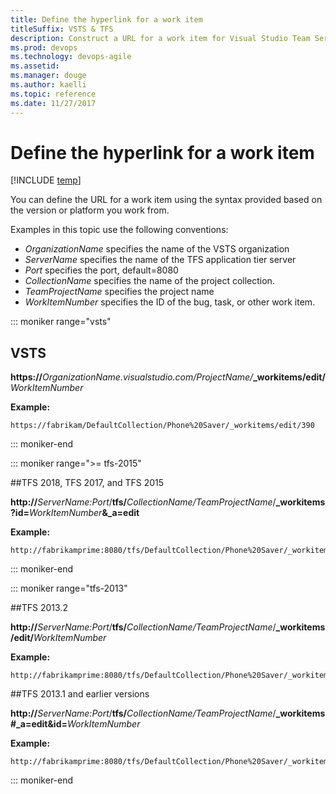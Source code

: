 ```yaml
---
title: Define the hyperlink for a work item
titleSuffix: VSTS & TFS
description: Construct a URL for a work item for Visual Studio Team Services & Team Foundation Server 
ms.prod: devops
ms.technology: devops-agile   
ms.assetid:  
ms.manager: douge
ms.author: kaelli
ms.topic: reference
ms.date: 11/27/2017  
---
```




# Define the hyperlink for a work item 

[!INCLUDE [temp](../_shared/version-vsts-tfs-all-versions.md)]

You can define the URL for a work item using the syntax provided based on the version or platform you work from. 

Examples in this topic use the following conventions:

-   *OrganizationName* specifies the name of the VSTS organization  
-   *ServerName* specifies the name of the TFS application tier server   
-   *Port* specifies the port, default=8080
-   *CollectionName* specifies the name of the project collection.
-   *TeamProjectName* specifies the project name
-   *WorkItemNumber* specifies the ID of the bug, task, or other work item.
 

::: moniker range="vsts"  

## VSTS

<b>https://</b>*OrganizationName.visualstudio.com/ProjectName/*<b>_workitems/edit/</b>*WorkItemNumber*

**Example:** 

```
https://fabrikam/DefaultCollection/Phone%20Saver/_workitems/edit/390
```  

::: moniker-end  

::: moniker range=">= tfs-2015"  

##TFS 2018, TFS 2017, and TFS 2015

<b>http://</b>*ServerName:Port*/<b>tfs/</b>*CollectionName/TeamProjectName*/<b>_workitems?id=</b>*WorkItemNumber*<b>&_a=edit</b>

**Example:** 
```  
http://fabrikamprime:8080/tfs/DefaultCollection/Phone%20Saver/_workitems/133&_a=edit
```  

::: moniker-end  

::: moniker range="tfs-2013"  

##TFS 2013.2

<b>http://</b>*ServerName:Port*/<b>tfs/</b>*CollectionName/TeamProjectName*/<b>_workitems/edit/</b>*WorkItemNumber*

**Example:**
```
http://fabrikamprime:8080/tfs/DefaultCollection/Phone%20Saver/_workitems/edit/133
```

##TFS 2013.1 and earlier versions

<b>http://</b>*ServerName:Port*/<b>tfs/</b>*CollectionName/TeamProjectName*/<b>_workitems#_a=edit&id=</b>*WorkItemNumber*  


**Example:**
```
http://fabrikamprime:8080/tfs/DefaultCollection/Phone%20Saver/_workitems#_a=edit&id=133
```


::: moniker-end  

